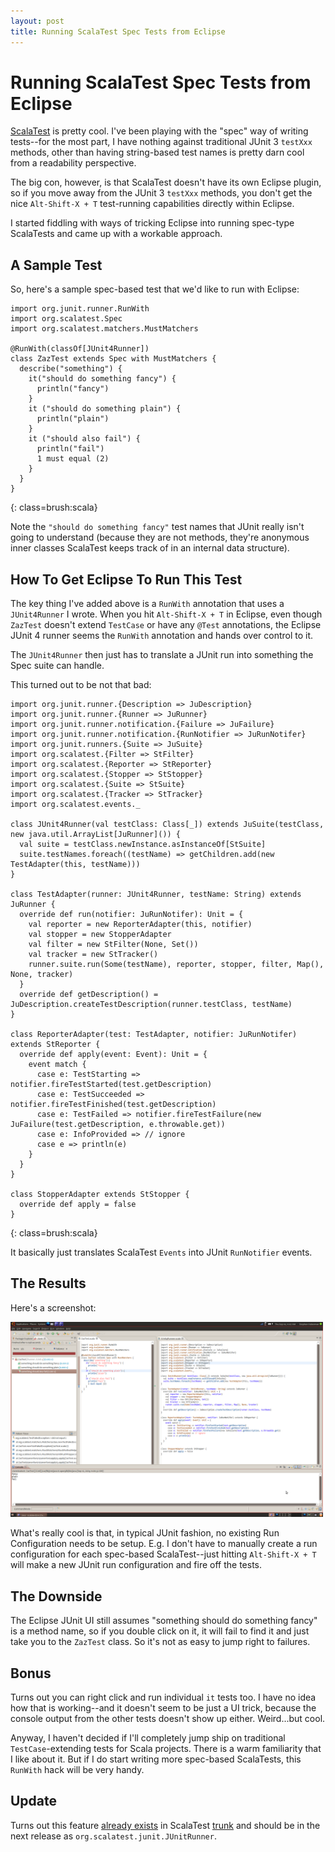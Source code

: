 ```yaml
---
layout: post
title: Running ScalaTest Spec Tests from Eclipse
---
```


Running ScalaTest Spec Tests from Eclipse
=========================================

[ScalaTest](http://www.artima.com/scalatest/) is pretty cool. I've been playing with the "spec" way of writing tests--for the most part, I have nothing against traditional JUnit 3 `testXxx` methods, other than having string-based test names is pretty darn cool from a readability perspective.

The big con, however, is that ScalaTest doesn't have its own Eclipse plugin, so if you move away from the JUnit 3 `testXxx` methods, you don't get the nice `Alt-Shift-X + T` test-running capabilities directly within Eclipse.

I started fiddling with ways of tricking Eclipse into running spec-type ScalaTests and came up with a workable approach.

A Sample Test
-------------

So, here's a sample spec-based test that we'd like to run with Eclipse:

    import org.junit.runner.RunWith
    import org.scalatest.Spec
    import org.scalatest.matchers.MustMatchers

    @RunWith(classOf[JUnit4Runner])
    class ZazTest extends Spec with MustMatchers {
      describe("something") {
        it("should do something fancy") {
          println("fancy")
        }
        it ("should do something plain") {
          println("plain")
        }
        it ("should also fail") {
          println("fail")
          1 must equal (2)
        }
      }
    }
{: class=brush:scala}

Note the `"should do something fancy"` test names that JUnit really isn't going to understand (because they are not methods, they're anonymous inner classes ScalaTest keeps track of in an internal data structure).

How To Get Eclipse To Run This Test
-----------------------------------

The key thing I've added above is a `RunWith` annotation that uses a `JUnit4Runner` I wrote. When you hit `Alt-Shift-X + T` in Eclipse, even though `ZazTest` doesn't extend `TestCase` or have any `@Test` annotations, the Eclipse JUnit 4 runner seems the `RunWith` annotation and hands over control to it.

The `JUnit4Runner` then just has to translate a JUnit run into something the Spec suite can handle.

This turned out to be not that bad:

    import org.junit.runner.{Description => JuDescription}
    import org.junit.runner.{Runner => JuRunner}
    import org.junit.runner.notification.{Failure => JuFailure}
    import org.junit.runner.notification.{RunNotifier => JuRunNotifer}
    import org.junit.runners.{Suite => JuSuite}
    import org.scalatest.{Filter => StFilter}
    import org.scalatest.{Reporter => StReporter}
    import org.scalatest.{Stopper => StStopper}
    import org.scalatest.{Suite => StSuite}
    import org.scalatest.{Tracker => StTracker}
    import org.scalatest.events._

    class JUnit4Runner(val testClass: Class[_]) extends JuSuite(testClass, new java.util.ArrayList[JuRunner]()) {
      val suite = testClass.newInstance.asInstanceOf[StSuite]
      suite.testNames.foreach((testName) => getChildren.add(new TestAdapter(this, testName)))
    }

    class TestAdapter(runner: JUnit4Runner, testName: String) extends JuRunner {
      override def run(notifier: JuRunNotifer): Unit = {
        val reporter = new ReporterAdapter(this, notifier)
        val stopper = new StopperAdapter
        val filter = new StFilter(None, Set())
        val tracker = new StTracker()
        runner.suite.run(Some(testName), reporter, stopper, filter, Map(), None, tracker)
      }
      override def getDescription() = JuDescription.createTestDescription(runner.testClass, testName)
    }

    class ReporterAdapter(test: TestAdapter, notifier: JuRunNotifer) extends StReporter {
      override def apply(event: Event): Unit = {
        event match {
          case e: TestStarting => notifier.fireTestStarted(test.getDescription)
          case e: TestSucceeded => notifier.fireTestFinished(test.getDescription)
          case e: TestFailed => notifier.fireTestFailure(new JuFailure(test.getDescription, e.throwable.get))
          case e: InfoProvided => // ignore
          case e => println(e)
        }
      }
    }

    class StopperAdapter extends StStopper {
      override def apply = false
    }
{: class=brush:scala}

It basically just translates ScalaTest `Events` into JUnit `RunNotifier` events.

The Results
-----------

Here's a screenshot:

<a href="/images/screenshot-scalatest.png" border="0">
  <img src="/images/screenshot-scalatest.png" width="500" border="0">
</a>

What's really cool is that, in typical JUnit fashion, no existing Run Configuration needs to be setup. E.g. I don't have to manually create a run configuration for each spec-based ScalaTest--just hitting `Alt-Shift-X + T` will make a new JUnit run configuration and fire off the tests.

The Downside
------------

The Eclipse JUnit UI still assumes "something should do something fancy" is a method name, so if you double click on it, it will fail to find it and just take you to the `ZazTest`  class. So it's not as easy to jump right to failures.

Bonus
-----

Turns out you can right click and run individual `it` tests too. I have no idea how that is working--and it doesn't seem to be just a UI trick, because the console output from the other tests doesn't show up either. Weird...but cool.

Anyway, I haven't decided if I'll completely jump ship on traditional `TestCase`-extending tests for Scala projects. There is a warm familiarity that I like about it. But if I do start writing more spec-based ScalaTests, this `RunWith` hack will be very handy.

**Update**
----------

Turns out this feature [already exists](http://www.artima.com/forums/flat.jsp?forum=284&thread=254074) in ScalaTest [trunk](https://scalatest.dev.java.net/source/browse/scalatest/trunk/app/src/main/scala/org/scalatest/junit/JUnitRunner.scala?rev=1789&view=markup) and should be in the next release as `org.scalatest.junit.JUnitRunner`.

